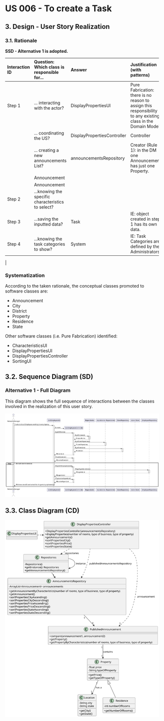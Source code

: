 # US 006 - To create a Task 

## 3. Design - User Story Realization 

### 3.1. Rationale

**SSD - Alternative 1 is adopted.**

| Interaction ID | Question: Which class is responsible for... | Answer                      | Justification (with patterns)                                                                                 |
|:---------------|:--------------------- |:----------------------------|:--------------------------------------------------------------------------------------------------------------|
| Step 1  		     |	... interacting with the actor? | DisplayPropertiesUI         | Pure Fabrication: there is no reason to assign this responsibility to any existing class in the Domain Model. |
| 			  		        |	... coordinating the US? | DisplayPropertiesController | Controller                                                                                                    |
| 			  		        |	... creating a new announcements List? | announcementsRepository           | Creator (Rule 1): in the DM one Announcement has just one Property.                                                         |
|                          |           Announcement                    |                        |                                                  |
|                          |           Announcement                    |                        |                                                    |
| Step 2  		     |	...knowing the specific characteristics to select?						 |                             |                                                                                                               |
| Step 3  		     |	...saving the inputted data? | Task                        | IE: object created in step 1 has its own data.                                                                |
| Step 4  		     |	...knowing the task categories to show? | System                      | IE: Task Categories are defined by the Administrators.                                                        |
| 


### Systematization ##

According to the taken rationale, the conceptual classes promoted to software classes are: 

 * Announcement
 * City
 * District
 * Property
 * Residence
 * State

Other software classes (i.e. Pure Fabrication) identified: 

 * CharacteristicsUI
 * DisplayPropertiesUI
 * DisplayPropertiesController
 * SortingUI


## 3.2. Sequence Diagram (SD)

### Alternative 1 - Full Diagram

This diagram shows the full sequence of interactions between the classes involved in the realization of this user story.

![Sequence Diagram - Full](svg/us013-sequence-diagram-full.svg)

## 3.3. Class Diagram (CD)

![Class Diagram](svg/us013-class-diagram.svg)